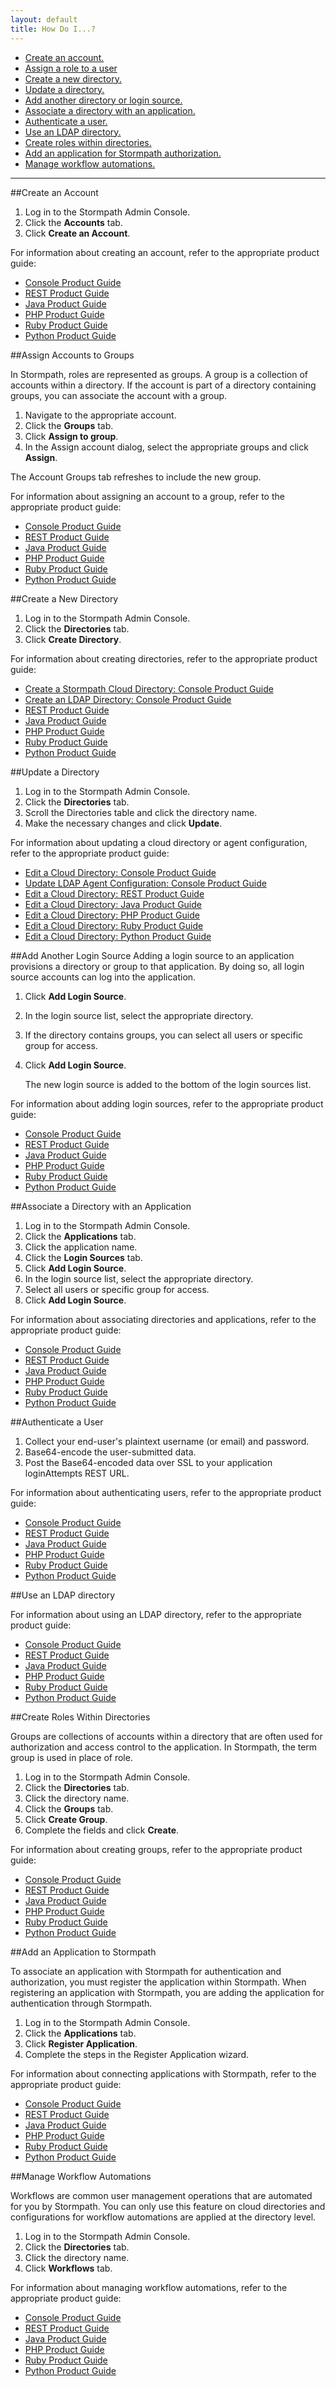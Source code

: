 ```yaml
---
layout: default
title: How Do I...?
---
```


* [Create an account.](#CreateAccount)
* [Assign a role to a user](#AssignAcGps)
* [Create a new directory.](#CreateDirectory)
* [Update a directory.](#UpdateDirectories)
* [Add another directory or login source.](#AddLS)
* [Associate a directory with an application.](#AssociateDir)
* [Authenticate a user.](#AuthenticateUser)
* [Use an LDAP directory.](#UseLDAP)
* [Create roles within directories.](#CreateDirGroups)
* [Add an application for Stormpath authorization.](#EstConnectionAppSP)
* [Manage workflow automations.](#ManageWA)


****


##<a id="CreateAccount"></a>Create an Account

1. Log in to the Stormpath Admin Console.
2. Click the **Accounts** tab.
3. Click **Create an Account**.

For information about creating an account, refer to the appropriate product guide:

* [Console Product Guide](/console/product-guide#CreateAccounts)
* [REST Product Guide](/rest/product-guide#CreateAccounts)
* [Java Product Guide](/java/product-guide#CreateAccounts)
* [PHP Product Guide](/php/product-guide#CreateAccounts)
* [Ruby Product Guide](/ruby/product-guide#CreateAccounts)
* [Python Product Guide](/python/product-guide#CreateAccounts)

##<a id="AssignAcGps"></a>Assign Accounts to Groups

In Stormpath, roles are represented as groups. A group is a collection of accounts within a directory. If the account is part of a directory containing groups, you can associate the account with a group.

1. Navigate to the appropriate account.
2. Click the **Groups** tab.
3. Click **Assign to group**.
4. In the Assign account dialog, select the appropriate groups and click **Assign**.

The Account Groups tab refreshes to include the new group.

For information about assigning an account to a group, refer to the appropriate product guide:

* [Console Product Guide](/console/product-guide#AssignAccountGroups)
* [REST Product Guide](/rest/product-guide#AssignAccountGroup)
* [Java Product Guide](/java/product-guide#AssignAccountGroup)
* [PHP Product Guide](/php/product-guide#AssignAccountGroup)
* [Ruby Product Guide](/ruby/product-guide#AssignAccountGroup)
* [Python Product Guide](/python/product-guide#AssignAccountGroup)

##<a id="CreateDirectory"></a>Create a New Directory

1. Log in to the Stormpath Admin Console.
2. Click the **Directories** tab.
3. Click **Create Directory**.

For information about creating directories, refer to the appropriate product guide:

* [Create a Stormpath Cloud Directory: Console Product Guide](/console/product-guide#CreateCloud)
* [Create an LDAP Directory: Console Product Guide](/console/product-guide#CreateDir)
* [REST Product Guide](/rest/product-guide#CreateDir)
* [Java Product Guide](/java/product-guide#CreateDir)
* [PHP Product Guide](/php/product-guide#CreateDir)
* [Ruby Product Guide](/ruby/product-guide#CreateDir)
* [Python Product Guide](/python/product-guide#CreateDir)



##<a id="UpdateDirectories"></a>Update a Directory

1. Log in to the Stormpath Admin Console.
2. Click the **Directories** tab.
3. Scroll the Directories table and click the directory name.
4. Make the necessary changes and click **Update**.

For information about updating a cloud directory or agent configuration, refer to the appropriate product guide:

* [Edit a Cloud Directory: Console Product Guide](/console/product-guide#EditDir)
* [Update LDAP Agent Configuration: Console Product Guide](/console/product-guide#UpdateAgent)
* [Edit a Cloud Directory: REST Product Guide](/rest/product-guide#EditDir)
* [Edit a Cloud Directory: Java Product Guide](/java/product-guide#EditDir)
* [Edit a Cloud Directory: PHP Product Guide](/php/product-guide#EditDir)
* [Edit a Cloud Directory: Ruby Product Guide](/ruby/product-guide#EditDir)
* [Edit a Cloud Directory: Python Product Guide](/python/product-guide#EditDir)


##<a id="AddLS"></a>Add Another Login Source
Adding a login source to an application provisions a directory or group to that application.  By doing so, all login source accounts can log into the application.

1. Click **Add Login Source**.
2. In the login source list, select the appropriate directory.
3. If the directory contains groups, you can select all users or specific group for access. 
4. Click **Add Login Source**.

	The new login source is added to the bottom of the login sources list.    
	
For information about adding login sources, refer to the appropriate product guide:

* [Console Product Guide](/console/product-guide#AddLoginSource)
* [REST Product Guide](/rest/product-guide#AddLoginSource)
* [Java Product Guide](/java/product-guide#AddLoginSource)
* [PHP Product Guide](/php/product-guide#AddLoginSource)
* [Ruby Product Guide](/ruby/product-guide#AddLoginSource)
* [Python Product Guide](/python/product-guide#AddLoginSource)


##<a id="AssociateDir"></a>Associate a Directory with an Application

1. Log in to the Stormpath Admin Console.
2. Click the **Applications** tab.
3. Click the application name.
4. Click the **Login Sources** tab.
5. Click **Add Login Source**.
6. In the login source list, select the appropriate directory.
7. Select all users or specific group for access. 
8. Click **Add Login Source**.

For information about associating directories and applications, refer to the appropriate product guide:

* [Console Product Guide](/console/product-guide#AssocApplications)
* [REST Product Guide](/rest/product-guide#AssocApplications)
* [Java Product Guide](/java/product-guide#AssocApplications)
* [PHP Product Guide](/php/product-guide#AssocApplications)
* [Ruby Product Guide](/ruby/product-guide#AssocApplications)
* [Python Product Guide](/python/product-guide#AssocApplications)



##<a id="AuthenticateUser"></a>Authenticate a User

1. Collect your end-user's plaintext username (or email) and password.
2. Base64-encode the user-submitted data.
3. Post the Base64-encoded data over SSL to your application loginAttempts REST URL.

For information about authenticating users, refer to the appropriate product guide:

* [Console Product Guide](/console/product-guide#AuthenticateAccounts)
* [REST Product Guide](/rest/product-guide#AuthenticateAccounts)
* [Java Product Guide](/java/product-guide#AuthenticateAccounts)
* [PHP Product Guide](/php/product-guide#AuthenticateAccounts)
* [Ruby Product Guide](/ruby/product-guide#AuthenticateAccounts)
* [Python Product Guide](/python/product-guide#AuthenticateAccounts)


##<a id="UseLDAP"></a>Use an LDAP directory

For information about using an LDAP directory, refer to the appropriate product guide:

* [Console Product Guide](/console/product-guide#CreateDir)
* [REST Product Guide](/rest/product-guide#CreateDir)
* [Java Product Guide](/java/product-guide#CreateDir)
* [PHP Product Guide](/php/product-guide#CreateDir)
* [Ruby Product Guide](/ruby/product-guide#CreateDir)
* [Python Product Guide](/python/product-guide#CreateDir)


##<a id="CreateDirGroups"></a>Create Roles Within Directories

Groups are collections of accounts within a directory that are often used for authorization and access control to the application. In Stormpath, the term group is used in place of role.

1. Log in to the Stormpath Admin Console.
2. Click the **Directories** tab.
3. Click the directory name.
4. Click the **Groups** tab.
5. Click **Create Group**.
6. Complete the fields and click **Create**.

For information about creating groups, refer to the appropriate product guide:

* [Console Product Guide](/console/product-guide#CreateGroups)
* [REST Product Guide](/rest/product-guide#CreateGroups)
* [Java Product Guide](/java/product-guide#CreateGroups)
* [PHP Product Guide](/php/product-guide#CreateGroups)
* [Ruby Product Guide](/ruby/product-guide#CreateGroups)
* [Python Product Guide](/python/product-guide#CreateGroups)

##<a id="EstConnectionAppSP"></a>Add an Application to Stormpath

To associate an application with Stormpath for authentication and authorization, you must register the application within Stormpath. When registering an application with Stormpath, you are adding the application for authentication through Stormpath.

1. Log in to the Stormpath Admin Console.
2. Click the **Applications** tab.
3. Click **Register Application**.
4. Complete the steps in the Register Application wizard.

For information about connecting applications with Stormpath, refer to the appropriate product guide:

* [Console Product Guide](/console/product-guide#RegisterApps)
* [REST Product Guide](/rest/product-guide#RegisterApps)
* [Java Product Guide](/java/product-guide#RegisterApps)
* [PHP Product Guide](/php/product-guide#RegisterApps)
* [Ruby Product Guide](/ruby/product-guide#RegisterApps)
* [Python Product Guide](/python/product-guide#RegisterApps)


##<a id="ManageWA"></a>Manage Workflow Automations

Workflows are common user management operations that are automated for you by Stormpath. You can only use this feature on cloud directories and configurations for workflow automations are applied at the directory level.

1. Log in to the Stormpath Admin Console.
2. Click the **Directories** tab.
3. Click the directory name.
4. Click **Workflows** tab.

For information about managing workflow automations, refer to the appropriate product guide:

* [Console Product Guide](/console/product-guide#ManageWorkflowAutomation)
* [REST Product Guide](/rest/product-guide#ManageWorkflowAutomation)
* [Java Product Guide](/java/product-guide#ManageWorkflowAutomation)
* [PHP Product Guide](/php/product-guide#ManageWorkflowAutomation)
* [Ruby Product Guide](/ruby/product-guide#ManageWorkflowAutomation)
* [Python Product Guide](/python/product-guide#ManageWorkflowAutomation)


<!--
//TODO: add REST API links to each item
//TODO: add "How do I" for Password reset AND include the details of creating the password reset page
//TODO: add "How do I" for Verification AND include the details of creating the verification page
-->


